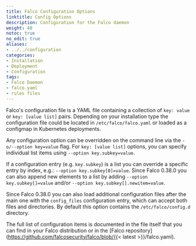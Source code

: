 ```yaml
---
title: Falco Configuration Options
linktitle: Config Options
description: Configuration for the Falco daemon
weight: 40
notoc: true
no_edit: true
aliases:
- ../../configuration
categories:
- Installation
- Deployment
- Configuration
tags:
- Falco Daemon
- falco.yaml
- rules files
---
```


Falco's configuration file is a YAML file containing a collection of `key: value` or `key: [value list]` pairs. Depending on your installation type the configuration file could be located in `/etc/falco/falco.yaml` or loaded as a configmap in Kubernetes deployments.

Any configuration option can be overridden on the command line via the `-o/--option key=value` flag.
For `key: [value list]` options, you can specify individual list items using `--option key.subkey=value`.

If a configuration entry (e.g. `key.subkey`) is a list you can override a specific entry by index, e.g.: `--option key.subkey[0]=value`.
Since Falco 0.38.0 you can also append new elements to a list by adding `--option key.subkey[]=value` and/or `--option key.subkey[].newitem=value`.

Since Falco 0.38.0 you can also load additional configuration files after the main one with the `config_files` configuration entry, which can accept both files and directories. By default this option contains the `/etc/falco/config.d` directory.

The full list of configuration items is documented in the file itself that you can find in your Falco distribution or in the [Falco repository](https://github.com/falcosecurity/falco/blob/{{< latest >}}/falco.yaml).
